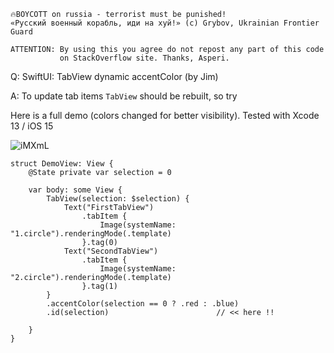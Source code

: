 ```
🔥BOYCOTT on russia - terrorist must be punished!
«Русский военный корабль, иди на хуй!» (c) Grybov, Ukrainian Frontier Guard

ATTENTION: By using this you agree do not repost any part of this code
           on StackOverflow site. Thanks, Asperi.
```

Q: SwiftUI: TabView dynamic accentColor (by Jim)

A: To update tab items `TabView` should be rebuilt, so try


Here is a full demo (colors changed for better visibility). Tested with Xcode 13 / iOS 15

![iMXmL](https://user-images.githubusercontent.com/62171579/177005121-6ba3ce79-9951-43c8-9089-6a9aa21445d6.gif)

```
struct DemoView: View {
	@State private var selection = 0

	var body: some View {
		TabView(selection: $selection) {
			Text("FirstTabView")
				.tabItem {
					Image(systemName: "1.circle").renderingMode(.template)
				}.tag(0)
			Text("SecondTabView")
				.tabItem {
					Image(systemName: "2.circle").renderingMode(.template)
				}.tag(1)
		}
		.accentColor(selection == 0 ? .red : .blue)
		.id(selection)                        // << here !!

	}
}
```
